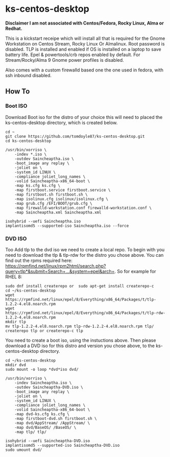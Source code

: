 #  ks-centos-desktop
**Disclaimer I am not associated with Centos/Fedora, Rocky Linux, Alma or Redhat.**

This is a kickstart receipe which will install all that is required for the Gnome Workstation on Centos Stream, Rocky Linux Or Almalinux. Root password is disabled. TLP is installed and enabled if OS is installed on a laptop to save battery life. Epel & powertools/crb repos enabled by default. For Stream/Rocky/Alma 9 Gnome power profiles is disabled.

Also comes with a custom firewalld based one the one used in fedora, with ssh inbound disabled. 

## How To
### Boot ISO

Download Boot iso for the distro of your choice this will need to placed the ks-centos-desktop directory, which is created below.<BR>

    cd ~
    git clone https://github.com/tomdoyle87/ks-centos-desktop.git
    cd ks-centos-desktop
    
	/usr/bin/xorriso \
    	-indev *.iso \
    	-outdev Saincheaptha.iso \
    	-boot_image any replay \
    	-joliet on \
    	-system_id LINUX \
    	-compliance joliet_long_names \
    	-volid Saincheaptha-x86_64-boot \
    	-map ks.cfg ks.cfg \
    	-map firstboot.service firstboot.service \
    	-map firstboot.sh firstboot.sh \
    	-map isolinux.cfg isolinux/isolinux.cfg \
    	-map grub.cfg /EFI/BOOT/grub.cfg \
    	-map firewalld-workstation.conf firewalld-workstation.conf \
    	-map Saincheaptha.xml Saincheaptha.xml

    isohybrid --uefi Saincheaptha.iso 
    implantisomd5 --supported-iso Saincheaptha.iso --force

### DVD ISO

Too Add tlp to the dvd iso we need to create a local repo. To begin with you need to download the tlp & tlp-rdw for the distro you chose above. You can find out the rpms required here: https://rpmfind.net/linux/rpm2html/search.php?query=tlp*&submit=Search+...&system=epel&arch=. So for example for RHEL 8:
	
    sudo dnf install createrepo or  sudo apt-get install createrepo-c
    cd ~/ks-centos-desktop
    wget https://rpmfind.net/linux/epel/8/Everything/x86_64/Packages/t/tlp-1.2.2-4.el8.noarch.rpm
    wget https://rpmfind.net/linux/epel/8/Everything/x86_64/Packages/t/tlp-rdw-1.2.2-4.el8.noarch.rpm
    mkdir tlp
    mv tlp-1.2.2-4.el8.noarch.rpm tlp-rdw-1.2.2-4.el8.noarch.rpm tlp/
    createrepo tlp or createrepo-c tlp
	
	
You need to create a boot iso, using the instuctions above. Then please download a DVD iso for this distro and version you chose above, to the ks-centos-desktop directory.<BR>

    cd ~/ks-centos-desktop 
    mkdir dvd 
    sudo mount -o loop *dvd*iso dvd/ 
    
	/usr/bin/xorriso \
	    -indev Saincheaptha.iso \
	    -outdev Saincheaptha-DVD.iso \
	    -boot_image any replay \
	    -joliet on \
	    -system_id LINUX \
	    -compliance joliet_long_names \
	    -volid Saincheaptha-x86_64-boot \
	    -map dvd-ks.cfg ks.cfg \
	    -map firstboot-dvd.sh firstboot.sh \
	    -map dvd/AppStream/ /AppStream/ \
	    -map dvd/BaseOS/ /BaseOS/ \
	    -map tlp/ tlp/
    
    isohybrid --uefi Saincheaptha-DVD.iso
    implantisomd5 --supported-iso Saincheaptha-DVD.iso
    sudo umount dvd/
